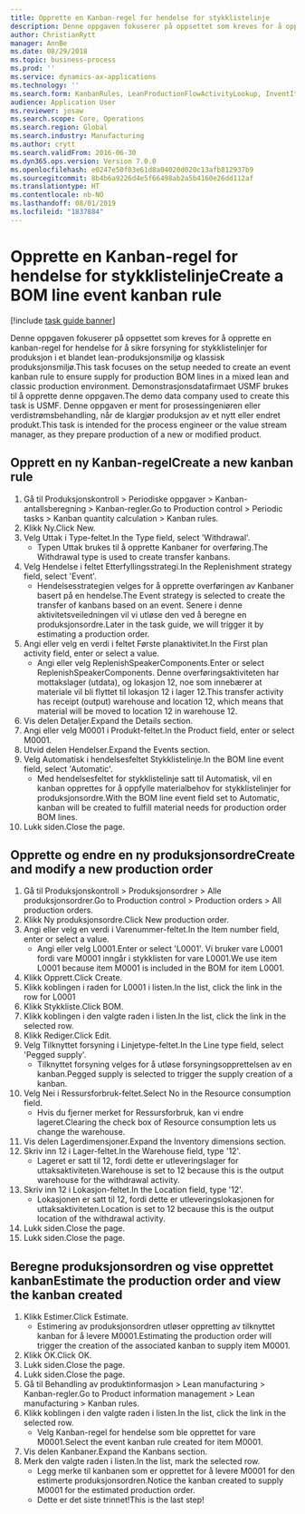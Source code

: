 ```yaml
---
title: Opprette en Kanban-regel for hendelse for stykklistelinje
description: Denne oppgaven fokuserer på oppsettet som kreves for å opprette en kanban-regel for hendelse for å sikre forsyning for stykklistelinjer for produksjon i et blandet lean-produksjonsmiljø og klassisk produksjonsmiljø.
author: ChristianRytt
manager: AnnBe
ms.date: 08/29/2018
ms.topic: business-process
ms.prod: ''
ms.service: dynamics-ax-applications
ms.technology: ''
ms.search.form: KanbanRules, LeanProductionFlowActivityLookup, InventItemIdLookupSimple, ProdTableListPage, ProdTableCreate, InventItemIdLookupPurchase, ProdTable, ProdBOM, ProdParmCostEstimation
audience: Application User
ms.reviewer: josaw
ms.search.scope: Core, Operations
ms.search.region: Global
ms.search.industry: Manufacturing
ms.author: crytt
ms.search.validFrom: 2016-06-30
ms.dyn365.ops.version: Version 7.0.0
ms.openlocfilehash: e0247e50f03e61d8a04020d020c13afb812937b9
ms.sourcegitcommit: 8b4b6a9226d4e5f66498ab2a5b4160e26dd112af
ms.translationtype: HT
ms.contentlocale: nb-NO
ms.lasthandoff: 08/01/2019
ms.locfileid: "1837884"
---
```

# <a name="create-a-bom-line-event-kanban-rule"></a><span data-ttu-id="d749d-103">Opprette en Kanban-regel for hendelse for stykklistelinje</span><span class="sxs-lookup"><span data-stu-id="d749d-103">Create a BOM line event kanban rule</span></span>

[!include [task guide banner](../../includes/task-guide-banner.md)]

<span data-ttu-id="d749d-104">Denne oppgaven fokuserer på oppsettet som kreves for å opprette en kanban-regel for hendelse for å sikre forsyning for stykklistelinjer for produksjon i et blandet lean-produksjonsmiljø og klassisk produksjonsmiljø.</span><span class="sxs-lookup"><span data-stu-id="d749d-104">This task focuses on the setup needed to create an event kanban rule to ensure supply for production BOM lines in a mixed lean and classic production environment.</span></span> <span data-ttu-id="d749d-105">Demonstrasjonsdatafirmaet USMF brukes til å opprette denne oppgaven.</span><span class="sxs-lookup"><span data-stu-id="d749d-105">The demo data company used to create this task is USMF.</span></span> <span data-ttu-id="d749d-106">Denne oppgaven er ment for prosessingeniøren eller verdistrømsbehandling, når de klargjør produksjon av et nytt eller endret produkt.</span><span class="sxs-lookup"><span data-stu-id="d749d-106">This task is intended for the process engineer or the value stream manager, as they prepare production of a new or modified product.</span></span>


## <a name="create-a-new-kanban-rule"></a><span data-ttu-id="d749d-107">Opprett en ny Kanban-regel</span><span class="sxs-lookup"><span data-stu-id="d749d-107">Create a new kanban rule</span></span>
1. <span data-ttu-id="d749d-108">Gå til Produksjonskontroll > Periodiske oppgaver > Kanban-antallsberegning > Kanban-regler.</span><span class="sxs-lookup"><span data-stu-id="d749d-108">Go to Production control > Periodic tasks > Kanban quantity calculation > Kanban rules.</span></span>
2. <span data-ttu-id="d749d-109">Klikk Ny.</span><span class="sxs-lookup"><span data-stu-id="d749d-109">Click New.</span></span>
3. <span data-ttu-id="d749d-110">Velg Uttak i Type-feltet.</span><span class="sxs-lookup"><span data-stu-id="d749d-110">In the Type field, select 'Withdrawal'.</span></span>
    * <span data-ttu-id="d749d-111">Typen Uttak brukes til å opprette Kanbaner for overføring.</span><span class="sxs-lookup"><span data-stu-id="d749d-111">The Withdrawal type is used to create transfer kanbans.</span></span>  
4. <span data-ttu-id="d749d-112">Velg Hendelse i feltet Etterfyllingsstrategi.</span><span class="sxs-lookup"><span data-stu-id="d749d-112">In the Replenishment strategy field, select 'Event'.</span></span>
    * <span data-ttu-id="d749d-113">Hendelsesstrategien velges for å opprette overføringen av Kanbaner basert på en hendelse.</span><span class="sxs-lookup"><span data-stu-id="d749d-113">The Event strategy is selected to create the transfer of kanbans based on an event.</span></span> <span data-ttu-id="d749d-114">Senere i denne aktivitetsveiledningen vil vi utløse den ved å beregne en produksjonsordre.</span><span class="sxs-lookup"><span data-stu-id="d749d-114">Later in the task guide, we will trigger it by estimating a production order.</span></span>  
5. <span data-ttu-id="d749d-115">Angi eller velg en verdi i feltet Første planaktivitet.</span><span class="sxs-lookup"><span data-stu-id="d749d-115">In the First plan activity field, enter or select a value.</span></span>
    * <span data-ttu-id="d749d-116">Angi eller velg ReplenishSpeakerComponents.</span><span class="sxs-lookup"><span data-stu-id="d749d-116">Enter or select ReplenishSpeakerComponents.</span></span> <span data-ttu-id="d749d-117">Denne overføringsaktiviteten har mottakslager (utdata), og lokasjon 12, noe som innebærer at materiale vil bli flyttet til lokasjon 12 i lager 12.</span><span class="sxs-lookup"><span data-stu-id="d749d-117">This transfer activity has receipt (output) warehouse and location 12, which means that material will be moved to location 12 in warehouse 12.</span></span>  
6. <span data-ttu-id="d749d-118">Vis delen Detaljer.</span><span class="sxs-lookup"><span data-stu-id="d749d-118">Expand the Details section.</span></span>
7. <span data-ttu-id="d749d-119">Angi eller velg M0001 i Produkt-feltet.</span><span class="sxs-lookup"><span data-stu-id="d749d-119">In the Product field, enter or select M0001.</span></span>
8. <span data-ttu-id="d749d-120">Utvid delen Hendelser.</span><span class="sxs-lookup"><span data-stu-id="d749d-120">Expand the Events section.</span></span>
9. <span data-ttu-id="d749d-121">Velg Automatisk i hendelsesfeltet Stykklistelinje.</span><span class="sxs-lookup"><span data-stu-id="d749d-121">In the BOM line event field, select 'Automatic'.</span></span>
    * <span data-ttu-id="d749d-122">Med hendelsesfeltet for stykklistelinje satt til Automatisk, vil en kanban opprettes for å oppfylle materialbehov for stykklistelinjer for produksjonsordre.</span><span class="sxs-lookup"><span data-stu-id="d749d-122">With the BOM line event field set to Automatic, kanban will be created to fulfill material needs for production order BOM lines.</span></span>  
10. <span data-ttu-id="d749d-123">Lukk siden.</span><span class="sxs-lookup"><span data-stu-id="d749d-123">Close the page.</span></span>

## <a name="create-and-modify-a-new-production-order"></a><span data-ttu-id="d749d-124">Opprette og endre en ny produksjonsordre</span><span class="sxs-lookup"><span data-stu-id="d749d-124">Create and modify a new production order</span></span>
1. <span data-ttu-id="d749d-125">Gå til Produksjonskontroll > Produksjonsordrer > Alle produksjonsordrer.</span><span class="sxs-lookup"><span data-stu-id="d749d-125">Go to Production control > Production orders > All production orders.</span></span>
2. <span data-ttu-id="d749d-126">Klikk Ny produksjonsordre.</span><span class="sxs-lookup"><span data-stu-id="d749d-126">Click New production order.</span></span>
3. <span data-ttu-id="d749d-127">Angi eller velg en verdi i Varenummer-feltet.</span><span class="sxs-lookup"><span data-stu-id="d749d-127">In the Item number field, enter or select a value.</span></span>
    * <span data-ttu-id="d749d-128">Angi eller velg L0001.</span><span class="sxs-lookup"><span data-stu-id="d749d-128">Enter or select 'L0001'.</span></span> <span data-ttu-id="d749d-129">Vi bruker vare L0001 fordi vare M0001 inngår i stykklisten for vare L0001.</span><span class="sxs-lookup"><span data-stu-id="d749d-129">We use item L0001 because item M0001 is included in the BOM for item L0001.</span></span>  
4. <span data-ttu-id="d749d-130">Klikk Opprett.</span><span class="sxs-lookup"><span data-stu-id="d749d-130">Click Create.</span></span>
5. <span data-ttu-id="d749d-131">Klikk koblingen i raden for L0001 i listen.</span><span class="sxs-lookup"><span data-stu-id="d749d-131">In the list, click the link in the row for L0001</span></span>
6. <span data-ttu-id="d749d-132">Klikk Stykkliste.</span><span class="sxs-lookup"><span data-stu-id="d749d-132">Click BOM.</span></span>
7. <span data-ttu-id="d749d-133">Klikk koblingen i den valgte raden i listen.</span><span class="sxs-lookup"><span data-stu-id="d749d-133">In the list, click the link in the selected row.</span></span>
8. <span data-ttu-id="d749d-134">Klikk Rediger.</span><span class="sxs-lookup"><span data-stu-id="d749d-134">Click Edit.</span></span>
9. <span data-ttu-id="d749d-135">Velg Tilknyttet forsyning i Linjetype-feltet.</span><span class="sxs-lookup"><span data-stu-id="d749d-135">In the Line type field, select 'Pegged supply'.</span></span>
    * <span data-ttu-id="d749d-136">Tilknyttet forsyning velges for å utløse forsyningsopprettelsen av en kanban.</span><span class="sxs-lookup"><span data-stu-id="d749d-136">Pegged supply is selected to trigger the supply creation of a kanban.</span></span>  
10. <span data-ttu-id="d749d-137">Velg Nei i Ressursforbruk-feltet.</span><span class="sxs-lookup"><span data-stu-id="d749d-137">Select No in the Resource consumption field.</span></span>
    * <span data-ttu-id="d749d-138">Hvis du fjerner merket for Ressursforbruk, kan vi endre lageret.</span><span class="sxs-lookup"><span data-stu-id="d749d-138">Clearing the check box of Resource consumption lets us change the warehouse.</span></span>  
11. <span data-ttu-id="d749d-139">Vis delen Lagerdimensjoner.</span><span class="sxs-lookup"><span data-stu-id="d749d-139">Expand the Inventory dimensions section.</span></span>
12. <span data-ttu-id="d749d-140">Skriv inn 12 i Lager-feltet.</span><span class="sxs-lookup"><span data-stu-id="d749d-140">In the Warehouse field, type '12'.</span></span>
    * <span data-ttu-id="d749d-141">Lageret er satt til 12, fordi dette er utleveringslager for uttaksaktiviteten.</span><span class="sxs-lookup"><span data-stu-id="d749d-141">Warehouse is set to 12 because this is the output warehouse for the withdrawal activity.</span></span>  
13. <span data-ttu-id="d749d-142">Skriv inn 12 i Lokasjon-feltet.</span><span class="sxs-lookup"><span data-stu-id="d749d-142">In the Location field, type '12'.</span></span>
    * <span data-ttu-id="d749d-143">Lokasjonen er satt til 12, fordi dette er utleveringslokasjonen for uttaksaktiviteten.</span><span class="sxs-lookup"><span data-stu-id="d749d-143">Location is set to 12 because this is the output location of the withdrawal activity.</span></span>  
14. <span data-ttu-id="d749d-144">Lukk siden.</span><span class="sxs-lookup"><span data-stu-id="d749d-144">Close the page.</span></span>
15. <span data-ttu-id="d749d-145">Lukk siden.</span><span class="sxs-lookup"><span data-stu-id="d749d-145">Close the page.</span></span>

## <a name="estimate-the-production-order-and-view-the-kanban-created"></a><span data-ttu-id="d749d-146">Beregne produksjonsordren og vise opprettet kanban</span><span class="sxs-lookup"><span data-stu-id="d749d-146">Estimate the production order and view the kanban created</span></span>
1. <span data-ttu-id="d749d-147">Klikk Estimer.</span><span class="sxs-lookup"><span data-stu-id="d749d-147">Click Estimate.</span></span>
    * <span data-ttu-id="d749d-148">Estimering av produksjonsordren utløser oppretting av tilknyttet kanban for å levere M0001.</span><span class="sxs-lookup"><span data-stu-id="d749d-148">Estimating the production order will trigger the creation of the associated kanban to supply item M0001.</span></span>  
2. <span data-ttu-id="d749d-149">Klikk OK.</span><span class="sxs-lookup"><span data-stu-id="d749d-149">Click OK.</span></span>
3. <span data-ttu-id="d749d-150">Lukk siden.</span><span class="sxs-lookup"><span data-stu-id="d749d-150">Close the page.</span></span>
4. <span data-ttu-id="d749d-151">Lukk siden.</span><span class="sxs-lookup"><span data-stu-id="d749d-151">Close the page.</span></span>
5. <span data-ttu-id="d749d-152">Gå til Behandling av produktinformasjon > Lean manufacturing > Kanban-regler.</span><span class="sxs-lookup"><span data-stu-id="d749d-152">Go to Product information management > Lean manufacturing > Kanban rules.</span></span>
6. <span data-ttu-id="d749d-153">Klikk koblingen i den valgte raden i listen.</span><span class="sxs-lookup"><span data-stu-id="d749d-153">In the list, click the link in the selected row.</span></span>
    * <span data-ttu-id="d749d-154">Velg Kanban-regel for hendelse som ble opprettet for vare M0001.</span><span class="sxs-lookup"><span data-stu-id="d749d-154">Select the event kanban rule created for item M0001.</span></span>  
7. <span data-ttu-id="d749d-155">Vis delen Kanbaner.</span><span class="sxs-lookup"><span data-stu-id="d749d-155">Expand the Kanbans section.</span></span>
8. <span data-ttu-id="d749d-156">Merk den valgte raden i listen.</span><span class="sxs-lookup"><span data-stu-id="d749d-156">In the list, mark the selected row.</span></span>
    * <span data-ttu-id="d749d-157">Legg merke til kanbanen som er opprettet for å levere M0001 for den estimerte produksjonsordren.</span><span class="sxs-lookup"><span data-stu-id="d749d-157">Notice the kanban created to supply M0001 for the estimated production order.</span></span>  
    * <span data-ttu-id="d749d-158">Dette er det siste trinnet!</span><span class="sxs-lookup"><span data-stu-id="d749d-158">This is the last step!</span></span>  

